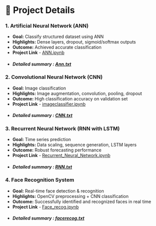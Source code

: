# 📑 Project Details  

### 1. Artificial Neural Network (ANN)  
- **Goal:** Classify structured dataset using ANN  
- **Highlights:** Dense layers, dropout, sigmoid/softmax outputs  
- **Outcome:** Achieved accurate classification
- **Project Link** - [ANN.ipynb](Artificial_Nueral_Network.ipynb)
- ##### Detailed summary : [Ann.txt](https://github.com/Aniru1105/Deep-Learning-Projects-ANN-CNN-RNN-and-Face-Recognition/blob/Datasets/Ann.txt)

### 2. Convolutional Neural Network (CNN)  
- **Goal:** Image classification  
- **Highlights:** Image augmentation, convolution, pooling, dropout  
- **Outcome:** High classification accuracy on validation set
- **Project Link** - [imageclassifier.ipynb](Convolutional_Neural_Network.ipynb)
- ##### Detailed summary : [CNN.txt](https://github.com/Aniru1105/Deep-Learning-Projects-ANN-CNN-RNN-and-Face-Recognition/blob/Datasets/CNN.txt)

### 3. Recurrent Neural Network (RNN with LSTM)  
- **Goal:** Time series prediction  
- **Highlights:** Data scaling, sequence generation, LSTM layers  
- **Outcome:** Robust forecasting performance
- **Project Link** - [Recurrent_Neural_Network.ipynb](https://github.com/Aniru1105/Deep-Learning-Projects-ANN-CNN-RNN-and-Face-Recognition/blob/main/Recurrent_Neural_Network%20(1).ipynb)
- ##### Detailed summary : [RNN.txt](https://github.com/Aniru1105/Deep-Learning-Projects-ANN-CNN-RNN-and-Face-Recognition/blob/Datasets/RNN.txt) 

### 4. Face Recognition System  
- **Goal:** Real-time face detection & recognition  
- **Highlights:** OpenCV preprocessing + CNN classification  
- **Outcome:** Successfully identified and recognized faces in real time
- **Project Link** - [Face_recog.ipynb](Face_Recog.ipynb)
- ##### Detailed summary : [facerecog.txt](https://github.com/Aniru1105/Deep-Learning-Projects-ANN-CNN-RNN-and-Face-Recognition/tree/Datasets) 

